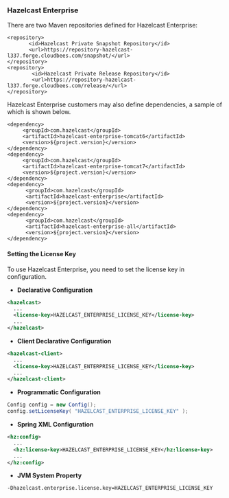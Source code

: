 

### Hazelcast Enterprise

There are two Maven repositories defined for Hazelcast Enterprise:

```
<repository>
       <id>Hazelcast Private Snapshot Repository</id>
       <url>https://repository-hazelcast-l337.forge.cloudbees.com/snapshot/</url>
</repository>
<repository>
        <id>Hazelcast Private Release Repository</id>
        <url>https://repository-hazelcast-l337.forge.cloudbees.com/release/</url>
</repository>
```

Hazelcast Enterprise customers may also define dependencies, a sample of which is shown below.

```
<dependency>
     <groupId>com.hazelcast</groupId>
     <artifactId>hazelcast-enterprise-tomcat6</artifactId>
     <version>${project.version}</version>
</dependency>
<dependency>
     <groupId>com.hazelcast</groupId>
     <artifactId>hazelcast-enterprise-tomcat7</artifactId>
     <version>${project.version}</version>
</dependency>
<dependency>
      <groupId>com.hazelcast</groupId>
      <artifactId>hazelcast-enterprise</artifactId>
      <version>${project.version}</version>
</dependency>
<dependency>
      <groupId>com.hazelcast</groupId>
      <artifactId>hazelcast-enterprise-all</artifactId>
      <version>${project.version}</version>
</dependency>
```


#### Setting the License Key

To use Hazelcast Enterprise, you need to set the license key in configuration.

-   **Declarative Configuration**

```xml
<hazelcast>
  ...
  <license-key>HAZELCAST_ENTERPRISE_LICENSE_KEY</license-key>
  ...
</hazelcast>
```

-   **Client Declarative Configuration**

```xml
<hazelcast-client>
  ...
  <license-key>HAZELCAST_ENTERPRISE_LICENSE_KEY</license-key>
  ...
</hazelcast-client>
```

-   **Programmatic Configuration**

```java
Config config = new Config();
config.setLicenseKey( "HAZELCAST_ENTERPRISE_LICENSE_KEY" );
```

-   **Spring XML Configuration**

```xml
<hz:config>
  ...
  <hz:license-key>HAZELCAST_ENTERPRISE_LICENSE_KEY</hz:license-key>
  ...
</hz:config>
```

-   **JVM System Property**

```plain
-Dhazelcast.enterprise.license.key=HAZELCAST_ENTERPRISE_LICENSE_KEY
```

<br> </br>


